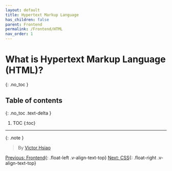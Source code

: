 ```yaml
---
layout: default
title: Hypertext Markup Language
has_children: false
parent: Frontend
permalink: /Frontend/HTML
nav_order: 1
---
```


# What is Hypertext Markup Language (HTML)?
{: .no_toc }

## Table of contents
{: .no_toc .text-delta }

1. TOC
{:toc}

---

{: .note }
> By [Victor Hsiao](https://www.linkedin.com/in/hsiaovictor/)



[Previous: Frontend](../Frontend){: .float-left .v-align-text-top}
[Next: CSS](CSS){: .float-right .v-align-text-top}
